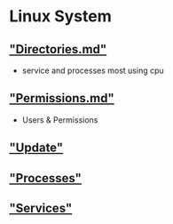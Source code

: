 # Linux System

## ["Directories.md"](./Directories.md)
- service and processes most using cpu

## ["Permissions.md"](./Permissions.md)
- Users & Permissions

## ["Update"](./Update.md)

## ["Processes"](./Processes.md)

## ["Services"](./Services.md)
